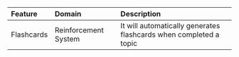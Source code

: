 |Feature|Domain|Description|
|:---|:---|:---|
|Flashcards|Reinforcement System|It will automatically generates flashcards when completed a topic|
